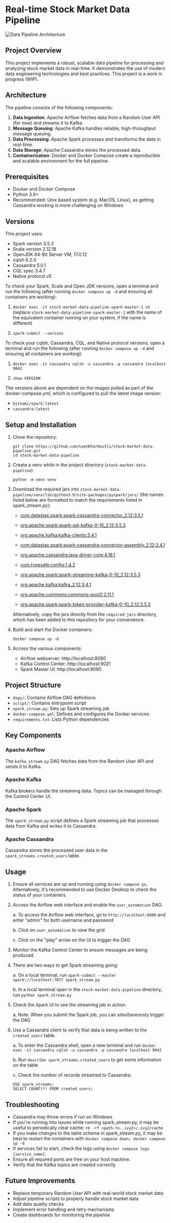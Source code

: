 # Real-time Stock Market Data Pipeline

![Data Pipeline Architecture](./data_pipeline_architecture.svg)

## Project Overview

This project implements a robust, scalable data pipeline for processing and analyzing stock market data in real-time. It demonstrates the use of modern data engineering technologies and best practices. This project is a work in progress (WIP). 

## Architecture

The pipeline consists of the following components:

1. **Data Ingestion**: Apache Airflow fetches data from a Random User API (for now) and streams it to Kafka.
2. **Message Queuing**: Apache Kafka handles reliable, high-throughput message queuing.
3. **Data Processing**: Apache Spark processes and transforms the data in real-time.
4. **Data Storage**: Apache Cassandra stores the processed data.
5. **Containerization**: Docker and Docker Compose create a reproducible and scalable environment for the full pipeline.

## Prerequisites

- Docker and Docker Compose
- Python 3.9+
- Recommended: Unix based system (e.g. MacOS, Linux), as getting Cassandra working is more challenging on Windows

## Versions
This project uses: 

- Spark version 3.5.3
- Scala version 2.12.18 
- OpenJDK 64-Bit Server VM, 17.0.12
- cqlsh 6.2.0
- Cassandra 5.0.1
- CQL spec 3.4.7
- Native protocol v5

To check your Spark, Scala and Open JDK versions, open a terminal and run the following (after running `docker compose up -d` and ensuring all containers are working): 
1. `docker exec -it stock-market-data-pipeline-spark-master-1 sh` (replace `stock-market-data-pipeline-spark-master-1` with the name of the equivalent container running on your system, if the name is different)

2. `spark-submit --version`

To check your cqlsh, Cassandra, CQL, and Native protocol versions, open a terminal and run the following (after running `docker compose up -d` and ensuring all containers are working):

1. `docker exec -it cassandra cqlsh -u cassandra -p cassandra localhost 9042` 

2. `show VERSION`

The versions above are dependent on the images pulled as part of the docker-compose.yml, which is configured to pull the latest image version:

- `bitnami/spark:latest`
- `cassandra:latest`


## Setup and Installation

1. Clone the repository:
   ```
   git clone https://github.com/LeenKharboutli/stock-market-data-pipeline.git
   cd stock-market-data-pipeline
   ```

2. Create a venv while in the project directory (`stock-market-data-pipeline`)
   ```
   python -m venv venv
   ```

3. Download the required jars into `stock-market-data-pipeline/venv/lib/python3.9/site-packages/pyspark/jars/` (the names listed below are formatted to match the requirements listed in spark_stream.py):
   
   - [com.datastax.spark:spark-cassandra-connector_2.12:3.5.1](https://mvnrepository.com/artifact/com.datastax.spark/spark-cassandra-connector_2.12/3.5.1)
   
   - [org.apache.spark:spark-sql-kafka-0-10_2.12:3.5.3](https://mvnrepository.com/artifact/org.apache.spark/spark-sql-kafka-0-10_2.12/3.5.3)
   
   - [org.apache.kafka:kafka-clients:3.4.1](https://mvnrepository.com/artifact/org.apache.kafka/kafka-clients/3.4.1)
   
   - [com.datastax.spark:spark-cassandra-connector-assembly_2.12:3.4.1](https://mvnrepository.com/artifact/com.datastax.spark/spark-cassandra-connector-assembly_2.12/3.4.1)
   
   - [org.apache.cassandra:java-driver-core:4.18.1](https://mvnrepository.com/artifact/org.apache.cassandra/java-driver-core/4.18.1)
   
   - [com.typesafe:config:1.4.2](https://mvnrepository.com/artifact/com.typesafe/config/1.4.2)
   
   - [org.apache.spark:spark-streaming-kafka-0-10_2.12:3.5.3](https://mvnrepository.com/artifact/org.apache.spark/spark-streaming-kafka-0-10_2.12/3.5.3)
   
   - [org.apache.kafka:kafka_2.12:3.4.1](https://mvnrepository.com/artifact/org.apache.kafka/kafka_2.12/3.4.1)
   
   - [org.apache.commons:commons-pool2:2.11.1](https://mvnrepository.com/artifact/org.apache.commons/commons-pool2/2.11.1)
   
   - [org.apache.spark:spark-token-provider-kafka-0-10_2.12:3.5.3](https://mvnrepository.com/artifact/org.apache.spark/spark-token-provider-kafka-0-10_2.12/3.5.3)

   Alternatively, copy the jars directly from the `required-jars` directory, which has been added to this repository for your convenience.  

2. Build and start the Docker containers:
   ```
   docker compose up -d
   ```

3. Access the various components:
   - Airflow webserver: http://localhost:8080
   - Kafka Control Center: http://localhost:9021
   - Spark Master UI: http://localhost:9090

## Project Structure

- `dags/`: Contains Airflow DAG definitions
- `script/`: Contains entrypoint script
- `spark_stream.py`: Sets up Spark streaming job
- `docker-compose.yml`: Defines and configures the Docker services
- `requirements.txt`: Lists Python dependencies

## Key Components

### Apache Airflow

The `kafka_stream.py` DAG fetches data from the Random User API and sends it to Kafka.

### Apache Kafka

Kafka brokers handle the streaming data. Topics can be managed through the Control Center UI.

### Apache Spark

The `spark_stream.py` script defines a Spark streaming job that processes data from Kafka and writes it to Cassandra.

### Apache Cassandra

Cassandra stores the processed user data in the `spark_streams.created_users` table.

## Usage

1. Ensure all services are up and running using `docker compose ps`. Alternatively, it's recommended to use Docker Desktop to check the status of your containers. 
2. Access the Airflow web interface and enable the `user_automation` DAG.

   a. To access the Airflow web interface, go to `http://localhost:8080` and enter "admin" for both username and password
   
   b. Click on `user_automation` to view the grid

   c. Click on the "play" arrow on the UI to trigger the DAG

3. Monitor the Kafka Control Center to ensure messages are being produced.
4. There are two ways to get Spark streaming going:
   
   a. On a local terminal, run `spark-submit --master spark://localhost:7077 spark_stream.py`
   
   b. In a local terminal open in the `stock-market-data-pipeline` directory, run `python spark_stream.py` 
5. Check the Spark UI to see the streaming job in action.
   
   a. Note: When you submit the Spark job, you can simultaneously trigger the DAG
5. Use a Cassandra client to verify that data is being written to the `created_users` table.

   a. To enter the Cassandra shell, open a new terminal and run `docker exec -it cassandra cqlsh -u cassandra -p cassandra localhost 9042`
   
   b. Run `describe spark_streams.created_users` to get some information on the table

   c. Check the number of records streamed to Cassandra:

      ```
      USE spark_streams;
      SELECT COUNT(*) FROM created_users;
      ```

## Troubleshooting

- Cassandra may throw errors if run on Windows
- If you're running into issues while running spark_stream.py, it may be useful to periodically clear cache: `rm -rf <path-to-.ivy2>/.ivy2/cache`
- If you make changes to the table schema in spark_stream.py, it may be best to restart the containers with `docker compose down; docker compose up -d`
- If services fail to start, check the logs using `docker compose logs [service_name]`.
- Ensure all required ports are free on your host machine.
- Verify that the Kafka topics are created correctly

## Future Improvements

- Replace temporary Random User API with real-world stock market data
- Adjust pipeline scripts to properly handle stock market data
- Add data quality checks
- Implement error handling and retry mechanisms
- Create dashboards for monitoring the pipeline
